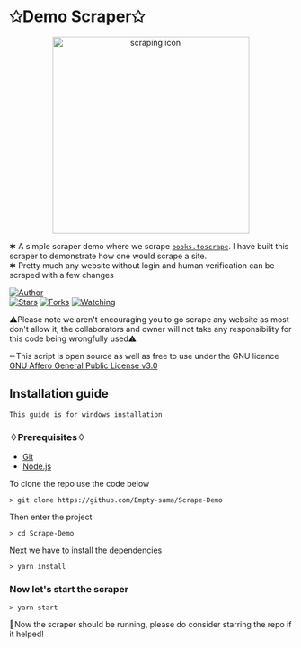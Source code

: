 # ✩Demo Scraper✩

<p align="center">
<img src="https://telegra.ph/file/5642da3b07a5a9d0613b1.jpg" alt="scraping icon" width="350"/>
</p>

✱ A simple scraper demo where we scrape [`books.toscrape`](https://books.toscrape.com/). I have built this scraper to demonstrate how one would scrape a site.<br/>
✱ Pretty much any website without login and human verification can be scraped with a few changes

<a href="https://github.com/Empty-sama/"><img title="Author" src="https://img.shields.io/badge/Empty-sama-blue.svg?color=54aeff&style=for-the-badge&logo=github" /></a>  
<a href="https://github.com/Empty-sama/Scrape-Demo"><img title="Stars" src="https://img.shields.io/github/stars/Empty-sama/Scrape-Demo?color=54aeff&style=flat-square" /></a>
<a href="https://github.com/Empty-sama/Scrape-Demo/network/members"><img title="Forks" src="https://img.shields.io/github/forks/Empty-sama/Scrape-Demo?color=54aeff&style=flat-square" /></a>
<a href="https://github.com/Empty-sama/Scrape-Demo/watchers"><img title="Watching" src="https://img.shields.io/github/watchers/Empty-sama/Scrape-Demo?label=watchers&color=54aeff&style=flat-square" /></a> <br>

⚠Please note we aren't encouraging you to go scrape any website as most don't allow it, the collaborators and owner will not take any responsibility for this code being wrongfully used⚠

✏This script is open source as well as free to use under the GNU licence [GNU Affero General Public License v3.0](https://github.com/Empty-sama/Scrape-Demo/master/LICENSE)

## Installation guide
`This guide is for windows installation`

### ♢Prerequisites♢

 - [Git](https://git-scm.com/)
 - [Node.js](https://nodejs.org/en/)

 To clone the repo use the code below
 ```SH
> git clone https://github.com/Empty-sama/Scrape-Demo
 ```

 Then enter the project
 ```SH
> cd Scrape-Demo
 ```

 Next we have to install the dependencies
 ```SH
> yarn install
```

### Now let's start the scraper
 ```SH
> yarn start
 ```

🌟Now the scraper should be running, please do consider starring the repo if it helped! 
